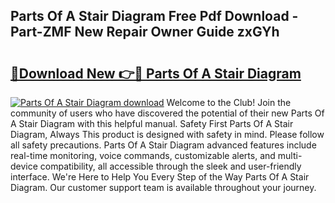 ## Parts Of A Stair Diagram Free Pdf Download - Part-ZMF New Repair Owner Guide zxGYh

# <h2><a href="http://dfmyqh6.blite.top/?on=Parts+Of+A+Stair+Diagram">🔗Download New 👉🔴 Parts Of A Stair Diagram</a></h2>

[![Parts Of A Stair Diagram download](https://i.imgur.com/lujVjoI.png)](http://dfmyqh6.blite.top/?on=Parts+Of+A+Stair+Diagram)
Welcome to the Club! Join the community of users who have discovered the potential of their new Parts Of A Stair Diagram with this helpful manual. Safety First Parts Of A Stair Diagram, Always This product is designed with safety in mind. Please follow all safety precautions. Parts Of A Stair Diagram advanced features include real-time monitoring, voice commands, customizable alerts, and multi-device compatibility, all accessible through the sleek and user-friendly interface. We're Here to Help You Every Step of the Way Parts Of A Stair Diagram. Our customer support team is available throughout your journey.
